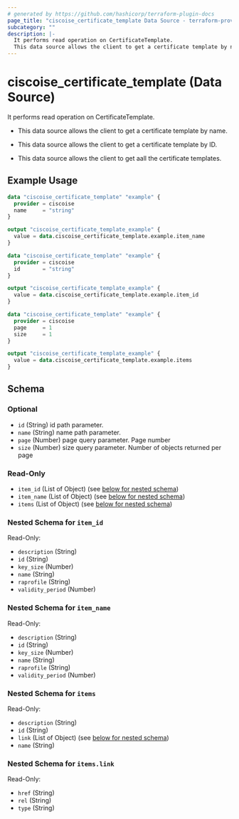 ```yaml
---
# generated by https://github.com/hashicorp/terraform-plugin-docs
page_title: "ciscoise_certificate_template Data Source - terraform-provider-ciscoise"
subcategory: ""
description: |-
  It performs read operation on CertificateTemplate.
  This data source allows the client to get a certificate template by name.This data source allows the client to get a certificate template by ID.This data source allows the client to get aall the certificate templates.
---
```


# ciscoise_certificate_template (Data Source)

It performs read operation on CertificateTemplate.

- This data source allows the client to get a certificate template by name.

- This data source allows the client to get a certificate template by ID.

- This data source allows the client to get aall the certificate templates.

## Example Usage

```terraform
data "ciscoise_certificate_template" "example" {
  provider = ciscoise
  name     = "string"
}

output "ciscoise_certificate_template_example" {
  value = data.ciscoise_certificate_template.example.item_name
}

data "ciscoise_certificate_template" "example" {
  provider = ciscoise
  id       = "string"
}

output "ciscoise_certificate_template_example" {
  value = data.ciscoise_certificate_template.example.item_id
}

data "ciscoise_certificate_template" "example" {
  provider = ciscoise
  page     = 1
  size     = 1
}

output "ciscoise_certificate_template_example" {
  value = data.ciscoise_certificate_template.example.items
}
```

<!-- schema generated by tfplugindocs -->
## Schema

### Optional

- `id` (String) id path parameter.
- `name` (String) name path parameter.
- `page` (Number) page query parameter. Page number
- `size` (Number) size query parameter. Number of objects returned per page

### Read-Only

- `item_id` (List of Object) (see [below for nested schema](#nestedatt--item_id))
- `item_name` (List of Object) (see [below for nested schema](#nestedatt--item_name))
- `items` (List of Object) (see [below for nested schema](#nestedatt--items))

<a id="nestedatt--item_id"></a>
### Nested Schema for `item_id`

Read-Only:

- `description` (String)
- `id` (String)
- `key_size` (Number)
- `name` (String)
- `raprofile` (String)
- `validity_period` (Number)


<a id="nestedatt--item_name"></a>
### Nested Schema for `item_name`

Read-Only:

- `description` (String)
- `id` (String)
- `key_size` (Number)
- `name` (String)
- `raprofile` (String)
- `validity_period` (Number)


<a id="nestedatt--items"></a>
### Nested Schema for `items`

Read-Only:

- `description` (String)
- `id` (String)
- `link` (List of Object) (see [below for nested schema](#nestedobjatt--items--link))
- `name` (String)

<a id="nestedobjatt--items--link"></a>
### Nested Schema for `items.link`

Read-Only:

- `href` (String)
- `rel` (String)
- `type` (String)


